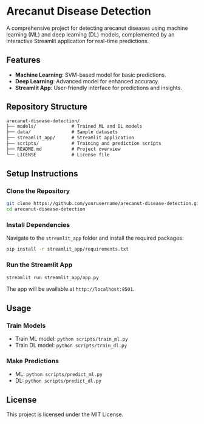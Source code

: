 # Arecanut Disease Detection

A comprehensive project for detecting arecanut diseases using machine learning (ML) and deep learning (DL) models, complemented by an interactive Streamlit application for real-time predictions.

## Features
- **Machine Learning**: SVM-based model for basic predictions.
- **Deep Learning**: Advanced model for enhanced accuracy.
- **Streamlit App**: User-friendly interface for predictions and insights.

## Repository Structure
```markdown
arecanut-disease-detection/
├── models/             # Trained ML and DL models
├── data/               # Sample datasets
├── streamlit_app/      # Streamlit application
├── scripts/            # Training and prediction scripts
├── README.md           # Project overview
└── LICENSE             # License file
```

## Setup Instructions

### Clone the Repository
```bash
git clone https://github.com/yourusername/arecanut-disease-detection.git
cd arecanut-disease-detection
```

### Install Dependencies
Navigate to the `streamlit_app` folder and install the required packages:
```bash
pip install -r streamlit_app/requirements.txt
```

### Run the Streamlit App
```bash
streamlit run streamlit_app/app.py
```
The app will be available at `http://localhost:8501`.

## Usage

### Train Models
- Train ML model: `python scripts/train_ml.py`
- Train DL model: `python scripts/train_dl.py`

### Make Predictions
- ML: `python scripts/predict_ml.py`
- DL: `python scripts/predict_dl.py`


## License
This project is licensed under the MIT License.

